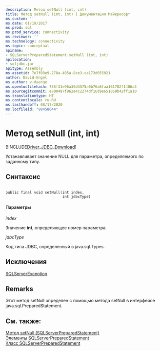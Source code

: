 ```yaml
---
description: Метод setNull (int, int)
title: Метод setNull (int, int) | Документация Майкрософт
ms.custom: ''
ms.date: 01/19/2017
ms.prod: sql
ms.prod_service: connectivity
ms.reviewer: ''
ms.technology: connectivity
ms.topic: conceptual
apiname:
- SQLServerPreparedStatement.setNull (int, int)
apilocation:
- sqljdbc.jar
apitype: Assembly
ms.assetid: 7e7f08e9-278a-495a-8ce3-ca173d055021
author: David-Engel
ms.author: v-daenge
ms.openlocfilehash: 755f31e96a36d4575a0b76a6faa161782f1406a3
ms.sourcegitcommit: e700497f962e4c2274df16d9e651059b42ff1a10
ms.translationtype: HT
ms.contentlocale: ru-RU
ms.lasthandoff: 08/17/2020
ms.locfileid: "88458644"
---
```

# <a name="setnull-method-int-int"></a>Метод setNull (int, int)
[!INCLUDE[Driver_JDBC_Download](../../../includes/driver_jdbc_download.md)]

  Устанавливает значение NULL для параметра, определяемого по заданному типу.  
  
## <a name="syntax"></a>Синтаксис  
  
```  
  
public final void setNull(int index,  
                          int jdbcType)  
```  
  
#### <a name="parameters"></a>Параметры  
 *index*  
  
 Значение **int**, определяющее номер параметра.  
  
 *jdbcType*  
  
 Код типа JDBC, определенный в java.sql.Types.  
  
## <a name="exceptions"></a>Исключения  
 [SQLServerException](../../../connect/jdbc/reference/sqlserverexception-class.md)  
  
## <a name="remarks"></a>Remarks  
 Этот метод setNull определен с помощью метода setNull в интерфейсе java.sql.PreparedStatement.  
  
## <a name="see-also"></a>См. также:  
 [Метод setNull (SQLServerPreparedStatement)](../../../connect/jdbc/reference/setnull-method-sqlserverpreparedstatement.md)   
 [Элементы SQLServerPreparedStatement](../../../connect/jdbc/reference/sqlserverpreparedstatement-members.md)   
 [Класс SQLServerPreparedStatement](../../../connect/jdbc/reference/sqlserverpreparedstatement-class.md)  
  
  
